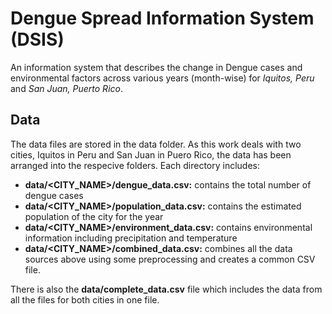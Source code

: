 # Dengue Spread Information System (DSIS)

An information system that describes the change in Dengue cases and environmental factors across various years (month-wise) for *Iquitos, Peru* and *San Juan, Puerto Rico*.

## Data 

The data files are stored in the data folder. As this work deals with two cities, Iquitos in Peru and San Juan in Puero Rico, the data has been arranged into the respecive folders. Each directory includes:
- **data/<CITY_NAME>/dengue_data.csv:** contains the total number of dengue cases
- **data/<CITY_NAME>/population_data.csv:** contains the estimated population of the city for the year
- **data/<CITY_NAME>/environment_data.csv:** contains environmental information including precipitation and temperature
- **data/<CITY_NAME>/combined_data.csv:** combines all the data sources above using some preprocessing and creates a common CSV file.

There is also the **data/complete_data.csv** file which includes the data from all the files for both cities in one file.

